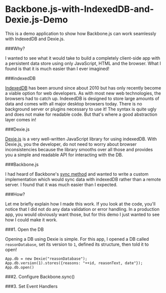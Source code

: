Backbone.js-with-IndexedDB-and-Dexie.js-Demo
============================================

This is a demo application to show how Backbone.js can work seamlessly with IndexedDB and Dexie.js.

###Why?

I wanted to see what it would take to build a completely client-side app with a persistent data store using only JavaScript, HTML and the browser. What I found is that it is much easier than I ever imagined!

###indexedDB

[IndexedDB](https://developer.mozilla.org/en-US/docs/Web/API/IndexedDB_API) has been around since about 2010 but has only recently become a viable option for web developers. As with most new web technologies, the browsers had to catch up. IndexedDB is designed to store large amounts of data and comes with all major desktop browsers today. There is no background server or plugins necessary to use it! The syntax is quite ugly and does not make for readable code. But that's where a good abstraction layer comes in!

###Dexie.js

[Dexie.js](https://github.com/dfahlander/Dexie.js/wiki/Dexie.js) is a very well-written JavaScript library for using indexedDB. With Dexie.js, you the developer, do not need to worry about browser inconsistencies because the library smooths over all those and provides you a simple and readable API for interacting with the DB.

###Backbone.js

I had heard of Backbone's [sync method](http://backbonejs.org/#Sync) and wanted to write a custom implementation which would sync data with indexedDB rather than a remote server. I found that it was much easier than I expected.

###How?

Let me briefly explain how I made this work. If you look at the code, you'll notice that I did not do any data validation or error handling. In a production app, you would obviously want those, but for this demo I just wanted to see how I could make it work.

###1. Open the DB

Opening a DB using Dexie is simple. For this app, I opened a DB called `reasonDatabase`, set its version to `1`, defined its structure, then told it to open!

```
App.db = new Dexie("reasonDatabase");
App.db.version(1).stores({reasons: "++id, reasonText, date"});
App.db.open()
```

###2. Configure Backbone.sync()

###3. Set Event Handlers

